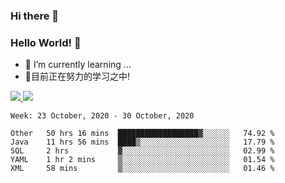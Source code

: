 ### Hi there 👋
### Hello World! 🙌

- 🌱 I’m currently learning ...
- 📖目前正在努力的学习之中!

<a href="https://github.com/anuraghazra/github-readme-stats">
  <img src="https://github-readme-stats.vercel.app/api?username=keyboardWithDream&show_icons=true&repo=github-readme-stats" />
</a>
<a href="https://github.com/anuraghazra/convoychat">
  <img src="https://github-readme-stats.vercel.app/api/top-langs/?username=keyboardWithDream&layout=compact&repo=convoychat" />
</a>



<!--START_SECTION:waka-->
```text
Week: 23 October, 2020 - 30 October, 2020

Other   50 hrs 16 mins  ██████████████████▓░░░░░░   74.92 % 
Java    11 hrs 56 mins  ████▒░░░░░░░░░░░░░░░░░░░░   17.79 % 
SQL     2 hrs           ▓░░░░░░░░░░░░░░░░░░░░░░░░   02.99 % 
YAML    1 hr 2 mins     ▒░░░░░░░░░░░░░░░░░░░░░░░░   01.54 % 
XML     58 mins         ▒░░░░░░░░░░░░░░░░░░░░░░░░   01.46 % 
```
<!--END_SECTION:waka-->
